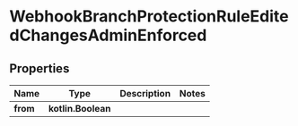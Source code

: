 
# WebhookBranchProtectionRuleEditedChangesAdminEnforced

## Properties
Name | Type | Description | Notes
------------ | ------------- | ------------- | -------------
**from** | **kotlin.Boolean** |  | 



